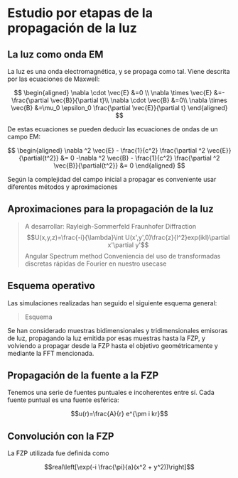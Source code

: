 # Estudio por etapas de la propagación de la luz

## La luz como onda EM

La luz es una onda electromagnética, y se propaga como tal. Viene descrita por las ecuaciones de Maxwell:

$$
\begin{aligned}
\nabla \cdot \vec{E} &=0 \\
\nabla \times \vec{E} &=-\frac{\partial \vec{B}}{\partial t}\\
\nabla \cdot \vec{B} &=0\\
\nabla \times \vec{B} &=\mu_0 \epsilon_0 \frac{\partial \vec{E}}{\partial t}
\end{aligned}
$$

De estas ecuaciones se pueden deducir las ecuaciones de ondas de un campo EM:

$$
\begin{aligned}
\nabla ^2 \vec{E} - \frac{1}{c^2} \frac{\partial ^2 \vec{E}}{\partial{t^2}} &= 0
-\nabla ^2 \vec{B} - \frac{1}{c^2} \frac{\partial ^2 \vec{B}}{\partial{t^2}} &= 0
\end{aligned}
$$

Según la complejidad del campo inicial a propagar es conveniente usar diferentes métodos y aproximaciones

## Aproximaciones para la propagación de la luz

>A desarrollar:
>Rayleigh-Sommerfeld Fraunhofer Diffraction 
>$$U(x,y,z)=\frac{-i}{\lambda}\int U(x',y',0)\frac{z}{l^2}exp(ikl)\partial x'\partial y'$$
>Angular Spectrum method
>Conveniencia del uso de transformadas discretas rápidas de Fourier en nuestro usecase


## Esquema operativo

Las simulaciones realizadas han seguido el siguiente esquema general:

>Esquema

Se han considerado muestras bidimensionales y tridimensionales emisoras de luz, propagando la luz emitida por esas muestras hasta la FZP, y volviendo a propagar desde la FZP hasta el objetivo geométricamente y mediante la FFT mencionada.

## Propagación de la fuente a la FZP

Tenemos una serie de fuentes puntuales e incoherentes entre sí. Cada fuente puntual es una fuente esférica:

$$u(r)=\frac{A}{r} e^{\pm i kr}$$

## Convolución con la FZP

La FZP utilizada fue definida como

$$real\left[\exp(-i \frac{\pi}{a}(x^2 + y^2))\right]$$



